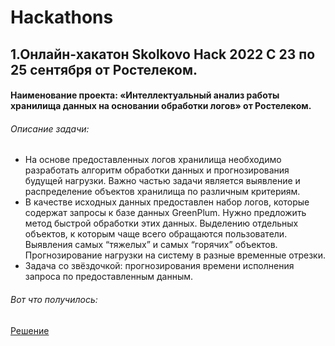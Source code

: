 # Hackathons
## 1.Онлайн-хакатон Skolkovo Hack 2022 С 23 по 25 сентября от Ростелеком.  
#### Наименование проекта: «Интеллектуальный анализ работы хранилища данных на основании обработки логов» от Ростелеком.    
###### Описание задачи:   
- На основе предоставленных логов хранилища необходимо разработать алгоритм обработки данных и прогнозирования будущей нагрузки. Важно частью задачи является выявление и распределение объектов хранилища по различным критериям.     
- В качестве исходных данных предоставлен набор логов, которые содержат запросы к базе данных GreenPlum. Нужно предложить метод быстрой обработки этих данных. Выделению отдельных объектов, к которым чаще всего обращаются пользователи. Выявления самых “тяжелыx” и самых “горячих” объектов. Прогнозирование нагрузки на систему в разные временные отрезки.    
- Задача со звёздочкой: прогнозирования времени исполнения запроса по предоставленным данным.

###### Вот что получилось:
[Решение]()
